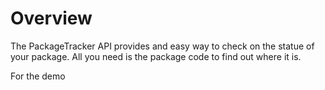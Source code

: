 # Overview
The PackageTracker API provides and easy way to check on the statue of your package. All you need is the package code to find out where it is.

For the demo